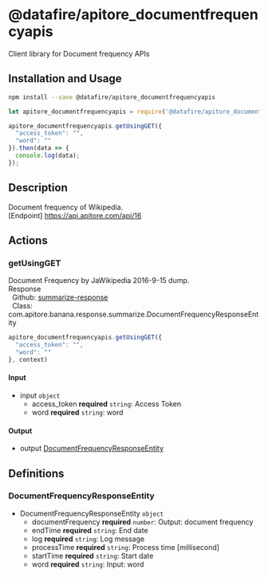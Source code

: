 # @datafire/apitore_documentfrequencyapis

Client library for Document frequency APIs

## Installation and Usage
```bash
npm install --save @datafire/apitore_documentfrequencyapis
```
```js
let apitore_documentfrequencyapis = require('@datafire/apitore_documentfrequencyapis').create();

apitore_documentfrequencyapis.getUsingGET({
  "access_token": "",
  "word": ""
}).then(data => {
  console.log(data);
});
```

## Description

Document frequency of Wikipedia.<BR />[Endpoint] https://api.apitore.com/api/16

## Actions

### getUsingGET
Document Frequency by JaWikipedia 2016-9-15 dump.<BR />Response<BR />&nbsp; Github: <a href="https://github.com/keigohtr/apitore-response-parent/tree/master/summarize-response">summarize-response</a><BR />&nbsp; Class: com.apitore.banana.response.summarize.DocumentFrequencyResponseEntity<BR />


```js
apitore_documentfrequencyapis.getUsingGET({
  "access_token": "",
  "word": ""
}, context)
```

#### Input
* input `object`
  * access_token **required** `string`: Access Token
  * word **required** `string`: word

#### Output
* output [DocumentFrequencyResponseEntity](#documentfrequencyresponseentity)



## Definitions

### DocumentFrequencyResponseEntity
* DocumentFrequencyResponseEntity `object`
  * documentFrequency **required** `number`: Output: document frequency
  * endTime **required** `string`: End date
  * log **required** `string`: Log message
  * processTime **required** `string`: Process time [millisecond]
  * startTime **required** `string`: Start date
  * word **required** `string`: Input: word


